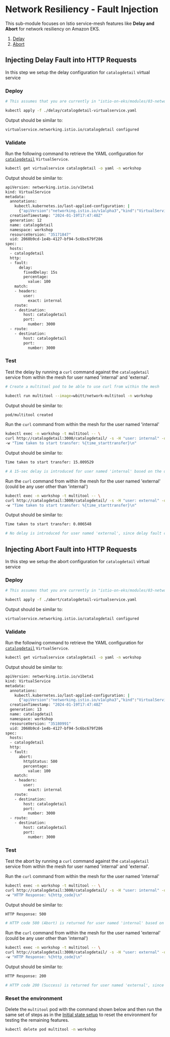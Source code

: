 # Network Resiliency - Fault Injection

This sub-module focuses on Istio service-mesh features like **Delay and Abort** for network resiliency on Amazon EKS. 

1. [Delay](#injecting-delay-fault-into-http-requests)
2. [Abort](#injecting-abort-fault-into-http-requests)

## Injecting Delay Fault into HTTP Requests

In this step we setup the delay configuration for `catalogdetail` virtual service

### Deploy

```sh
# This assumes that you are currently in "istio-on-eks/modules/03-network-resiliency/fault-injection" directory

kubectl apply -f ./delay/catalogdetail-virtualservice.yaml
```

Output should be similar to:
```sh
virtualservice.networking.istio.io/catalogdetail configured
```

### Validate

Run the following command to retrieve the YAML configuration for [`catalogdetail`](./delay/catalogdetail-virtualservice.yaml) `VirtualService`.

```sh
kubectl get virtualservice catalogdetail -o yaml -n workshop
```

Output should be similar to:
```sh
apiVersion: networking.istio.io/v1beta1
kind: VirtualService
metadata:
  annotations:
    kubectl.kubernetes.io/last-applied-configuration: |
      {"apiVersion":"networking.istio.io/v1alpha3","kind":"VirtualService","metadata":{"annotations":{},"name":"catalogdetail","namespace":"workshop"},"spec":{"hosts":["catalogdetail"],"http":[{"fault":{"delay":{"fixedDelay":"15s","percentage":{"value":100}}},"match":[{"headers":{"user":{"exact":"internal"}}}],"route":[{"destination":{"host":"catalogdetail","port":{"number":3000}}}]},{"route":[{"destination":{"host":"catalogdetail","port":{"number":3000}}}]}]}}
  creationTimestamp: "2024-01-19T17:47:48Z"
  generation: 12
  name: catalogdetail
  namespace: workshop
  resourceVersion: "35171847"
  uid: 2060b9cd-1e4b-4127-bf94-5c6bc679f286
spec:
  hosts:
  - catalogdetail
  http:
  - fault:
      delay:
        fixedDelay: 15s
        percentage:
          value: 100
    match:
    - headers:
        user:
          exact: internal
    route:
    - destination:
        host: catalogdetail
        port:
          number: 3000
  - route:
    - destination:
        host: catalogdetail
        port:
          number: 3000
```

### Test

Test the delay by running a `curl` command against the `catalogdetail` service from within the mesh for user named 'internal' and 'external'.

```sh  
# Create a multitool pod to be able to use curl from within the mesh

kubectl run multitool --image=wbitt/network-multitool -n workshop
```

Output should be similar to:
```sh
pod/multitool created
```

Run the `curl` command from within the mesh for the user named 'internal'
```sh 
kubectl exec -n workshop -t multitool -- \
curl http://catalogdetail:3000/catalogdetail/ -s -H "user: internal" -o /dev/null \
-w "Time taken to start transfer: %{time_starttransfer}\n"
```

Output should be similar to:
```sh
Time taken to start transfer: 15.009529

# A 15-sec delay is introduced for user named 'internal' based on the delay fault configuration for 'catalogdetail' virtual service
```

Run the `curl` command from within the mesh for the user named 'external' (could be any user other than 'internal')
```sh 
kubectl exec -n workshop -t multitool -- \
curl http://catalogdetail:3000/catalogdetail/ -s -H "user: external" -o /dev/null \
-w "Time taken to start transfer: %{time_starttransfer}\n"
```

Output should be similar to:
```sh
Time taken to start transfer: 0.006548

# No delay is introduced for user named 'external', since delay fault configuration in 'catalogdetail' virtual service was only applied for user named 'internal'
```

## Injecting Abort Fault into HTTP Requests

In this step we setup the abort configuration for `catalogdetail` virtual service

### Deploy

```sh
# This assumes that you are currently in "istio-on-eks/modules/03-network-resiliency/fault-injection" directory

kubectl apply -f ./abort/catalogdetail-virtualservice.yaml
```

Output should be similar to:
```sh
virtualservice.networking.istio.io/catalogdetail configured
```

### Validate

Run the following command to retrieve the YAML configuration for [`catalogdetail`](./abort/catalogdetail-virtualservice.yaml) `VirtualService`.

```sh
kubectl get virtualservice catalogdetail -o yaml -n workshop
```

Output should be similar to:
```sh
apiVersion: networking.istio.io/v1beta1
kind: VirtualService
metadata:
  annotations:
    kubectl.kubernetes.io/last-applied-configuration: |
      {"apiVersion":"networking.istio.io/v1alpha3","kind":"VirtualService","metadata":{"annotations":{},"name":"catalogdetail","namespace":"workshop"},"spec":{"hosts":["catalogdetail"],"http":[{"fault":{"abort":{"httpStatus":500,"percentage":{"value":100}}},"match":[{"headers":{"user":{"exact":"internal"}}}],"route":[{"destination":{"host":"catalogdetail","port":{"number":3000}}}]},{"route":[{"destination":{"host":"catalogdetail","port":{"number":3000}}}]}]}}
  creationTimestamp: "2024-01-19T17:47:48Z"
  generation: 13
  name: catalogdetail
  namespace: workshop
  resourceVersion: "35180991"
  uid: 2060b9cd-1e4b-4127-bf94-5c6bc679f286
spec:
  hosts:
  - catalogdetail
  http:
  - fault:
      abort:
        httpStatus: 500
        percentage:
          value: 100
    match:
    - headers:
        user:
          exact: internal
    route:
    - destination:
        host: catalogdetail
        port:
          number: 3000
  - route:
    - destination:
        host: catalogdetail
        port:
          number: 3000
```

### Test

Test the abort by running a `curl` command against the `catalogdetail` service from within the mesh for user named 'internal' and 'external'.

Run the `curl` command from within the mesh for the user named 'internal'
```sh 
kubectl exec -n workshop -t multitool -- \
curl http://catalogdetail:3000/catalogdetail/ -s -H "user: internal" -o /dev/null \
-w "HTTP Response: %{http_code}\n"
```

Output should be similar to:
```sh
HTTP Response: 500

# HTTP code 500 (Abort) is returned for user named 'internal' based on the abort fault configuration for 'catalogdetail' virtual service
```

Run the `curl` command from within the mesh for the user named 'external' (could be any user other than 'internal') 
```sh 
kubectl exec -n workshop -t multitool -- \
curl http://catalogdetail:3000/catalogdetail/ -s -H "user: external" -o /dev/null \
-w "HTTP Response: %{http_code}\n"
```

Output should be similar to:
```sh
HTTP Response: 200

# HTTP code 200 (Success) is returned for user named 'external', since abort fault configuration in 'catalogdetail' virtual service was only applied for user named 'internal'
```

### Reset the environment

Delete the `multitool` pod with the command shown below and then run the same set of steps as in the [Initial state setup](../README.md#initial-state-setup) to reset the environment for testing the remaining features.

```sh
kubectl delete pod multitool -n workshop
```

